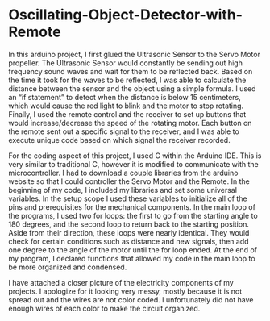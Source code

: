 # Oscillating-Object-Detector-with-Remote

In this arduino project, I first glued the Ultrasonic Sensor to the Servo Motor propeller. The Ultrasonic Sensor would constantly be sending out high frequency sound waves and wait for them to be reflected back. Based on the time it took for the waves to be reflected, I was able to calculate the distance between the sensor and the object using a simple formula. I used an “if statement” to detect when the distance is below 15 centimeters, which would cause the red light to blink and the motor to stop rotating. Finally, I used the remote control and the receiver to set up buttons that would increase/decrease the speed of the rotating motor. Each button on the remote sent out a specific signal to the receiver, and I was able to execute unique code based on which signal the receiver recorded. 

For the coding aspect of this project, I used C within the Arduino IDE. This is very similar to traditional C, however it is modified to communicate with the microcontroller. I had to download a couple libraries from the arduino website so that I could controller the Servo Motor and the Remote. In the beginning of my code, I included my libraries and set some universal variables. In the setup scope I used these variables to initialize all of the pins and prerequisites for the mechanical components. In the main loop of the programs, I used two for loops: the first to go from the starting angle to 180 degrees, and the second loop to return back to the starting position. Aside from their direction, these loops were nearly identical. They would check for certain conditions such as distance and new signals, then add one degree to the angle of the motor until the for loop ended. At the end of my program, I declared functions that allowed my code in the main loop to be more organized and condensed.

I have attached a closer picture of the electricity components of my projects. I apologize for it looking very messy, mostly because it is not spread out and the wires are not color coded. I unfortunately did not have enough wires of each color to make the circuit organized. 
